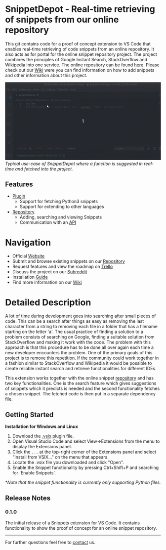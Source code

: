 # SnippetDepot - Real-time retrieving of snippets from our online repository

This git contains code for a proof of concept extension to VS Code that enables real-time retrieving of code snippets from an online repository. It also acts as for portal for the online snippet repository project. The project combines the principles of Google Instant Search, StackOverflow and Wikipedia into one service. The online repository can be found [here](https://snippetdepot.com/repo/). Please check out our [Wiki](https://github.com/mrconter1/SnippetDepot/wiki) were you can find information on how to add snippets and other information about this project.

![Demo](example.gif)
*Typical use-case of SnippetDepot where a function is suggested in real-time and fetched into the project.*

## Features

* [Plugin](https://github.com/mrconter1/SnippetDepot/wiki/Plugins#existing-plugin)
  * Support for fetching Python3 snippets
  * Support for extending to other languages
* [Repository](https://snippetdepot.com/repo/)
  * Adding, searching and viewing Snippets
  * Communication with an [API](https://github.com/mrconter1/SnippetDepot/wiki/API)

# Navigation

* Official [Website](https://snippetdepot.com/)
* Submit and browse existing snippets on our [Repository](https://snippetdepot.com/repo/)
* Request features and view the roadmap on [Trello](https://trello.com/b/spUrRLGW/snippetdepot)
* Discuss the project on our [Subreddit](https://www.reddit.com/r/SnippetDepot/)
* Installation [Guide](#getting-started)
* Find more information on our [Wiki](https://github.com/mrconter1/SnippetDepot/wiki)

# Detailed Description

A lot of time during development goes into searching after small pieces of code. This can be a search after things as easy as removing the last character from a string to removing each file in a folder that has a filename starting on the letter 'a'. The usual practice of finding a solution to a problem consists of searching on Google, finding a suitable solution from StackOverflow and making it work with the code. The problem with this approach is that this procedure has to be done all over again each time a new developer encounters the problem. One of the primary goals of this project is to remove this repetition. If the community could work together in a fashion similar to StackOverflow and Wikipedia it would be possible to create reliable instant search and retrieve functionalities for different IDEs. 

This extension works together with the online snippet [repository](https://snippetdepot.com/repo/) and has two key functionalities. One is the search feature which gives suggestions of snippets which it predicts is needed and the second functionality fetches a chosen snippet. The fetched code is then put in a separate dependency file.

## Getting Started

**Installation for Windows and Linux**

1. Download the [.vsix](https://github.com/mrconter1/SnippetDepot/raw/master/snippets-0.0.1.vsix) plugin file.
2. Open Visual Studio Code and select View->Extensions from the menu to display the Extensions panel.
3. Click the `...` at the top-right corner of the Extensions panel and select "Install from VSIX..." on the menu that appears.
4. Locate the .vsix file you downloaded and click "Open".
5. Enable the Snippet functionality by pressing Ctrl+Shift+P and searching for 'Enable Snippets'.

**Note that the snippet functionality is currently only supporting Python files.*

## Release Notes

### 0.1.0

The initial release of a Snippets extension for VS Code. It contains functionality to show the proof of concept for an online snippet repository.

***

For further questions feel free to [contact](https://github.com/mrconter1/SnippetDepot/wiki/contact) us.
